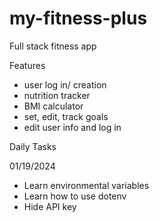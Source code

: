# my-fitness-plus
 Full stack fitness app

Features
- user log in/ creation
- nutrition tracker
- BMI calculator
- set, edit, track goals
- edit user info and log in

Daily Tasks

01/19/2024
- Learn environmental variables
- Learn how to use dotenv
- Hide API key